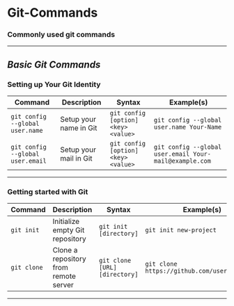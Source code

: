 # Git-Commands
### Commonly used git commands
---
## *Basic Git Commands*


### Setting up Your Git Identity
| Command           | Description                               | Syntax                                      | Example(s)                                            |
| ----------------- | ----------------------------------------- | ------------------------------------------- | ----------------------------------------------------- |
| `git config --global user.name`        | Setup your name in Git       | `git config [option] <key> <value>`                    | `git config --global user.name Your-Name`                                 |
| `git config --global user.email`        | Setup your mail in Git       | `git config [option] <key> <value>`                    | `git config --global user.email Your-mail@example.com`                                 |

---

### Getting started with Git
| Command           | Description                               | Syntax                                      | Example(s)                                            |
| ----------------- | ----------------------------------------- | ------------------------------------------- | ----------------------------------------------------- |
| `git init`        | Initialize empty Git repository    | `git init [directory]`                    | `git init new-project`                                 |
| `git clone`        | Clone a repository from remote server      | `git clone [URL] [directory]`                    | `git clone https://github.com/user/repo.git`                                 |

---
                          


